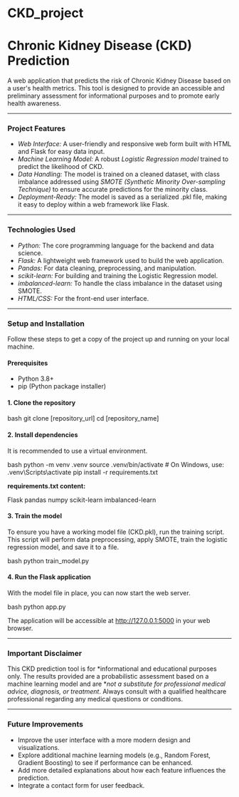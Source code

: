 # CKD_project

# Chronic Kidney Disease (CKD) Prediction

A web application that predicts the risk of Chronic Kidney Disease based on a user's health metrics. This tool is designed to provide an accessible and preliminary assessment for informational purposes and to promote early health awareness.

-----

### Project Features

  * *Web Interface:* A user-friendly and responsive web form built with HTML and Flask for easy data input.
  * *Machine Learning Model:* A robust *Logistic Regression model* trained to predict the likelihood of CKD.
  * *Data Handling:* The model is trained on a cleaned dataset, with class imbalance addressed using *SMOTE (Synthetic Minority Over-sampling Technique)* to ensure accurate predictions for the minority class.
  * *Deployment-Ready:* The model is saved as a serialized .pkl file, making it easy to deploy within a web framework like Flask.

-----

### Technologies Used

  * *Python:* The core programming language for the backend and data science.
  * *Flask:* A lightweight web framework used to build the web application.
  * *Pandas:* For data cleaning, preprocessing, and manipulation.
  * *scikit-learn:* For building and training the Logistic Regression model.
  * *imbalanced-learn:* To handle the class imbalance in the dataset using SMOTE.
  * *HTML/CSS:* For the front-end user interface.

-----

### Setup and Installation

Follow these steps to get a copy of the project up and running on your local machine.

#### Prerequisites

  * Python 3.8+
  * pip (Python package installer)

#### 1\. Clone the repository

bash
git clone [repository_url]
cd [repository_name]


#### 2\. Install dependencies

It is recommended to use a virtual environment.

bash
python -m venv .venv
source .venv/bin/activate  # On Windows, use: .venv\Scripts\activate
pip install -r requirements.txt


**requirements.txt content:**


Flask
pandas
numpy
scikit-learn
imbalanced-learn


#### 3\. Train the model

To ensure you have a working model file (CKD.pkl), run the training script. This script will perform data preprocessing, apply SMOTE, train the logistic regression model, and save it to a file.

bash
python train_model.py


#### 4\. Run the Flask application

With the model file in place, you can now start the web server.

bash
python app.py


The application will be accessible at http://127.0.0.1:5000 in your web browser.

-----

### Important Disclaimer

This CKD prediction tool is for *informational and educational purposes only. The results provided are a probabilistic assessment based on a machine learning model and are **not a substitute for professional medical advice, diagnosis, or treatment*. Always consult with a qualified healthcare professional regarding any medical questions or conditions.

-----

### Future Improvements

  * Improve the user interface with a more modern design and visualizations.
  * Explore additional machine learning models (e.g., Random Forest, Gradient Boosting) to see if performance can be enhanced.
  * Add more detailed explanations about how each feature influences the prediction.
  * Integrate a contact form for user feedback.